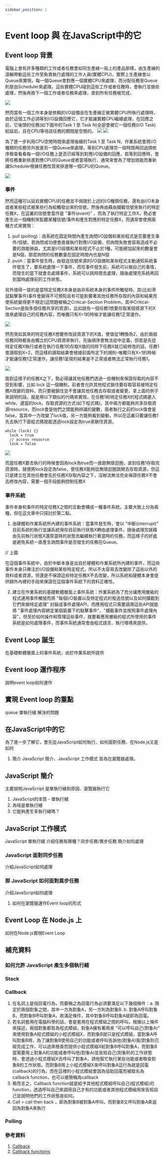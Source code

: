 ```yaml
---
sidebar_position: 1
---
```


# Event loop 與 在JavaScript中的它

## Event loop 背景
電腦上會有許多種類的工作或者任務會如同生產線一般上的產品那樣，由生產線的滾輪帶動這些工作至負責執行處理的工作人員(實體CPU)，實際上生產線會以Queue來實現，每一個Queue會對應一個實體CPU來處理，而分配任務至Queue則是由Scheduler來處理，這些實體CPU碰到這些工作或者任務時，會執行並做些處理，然後再換下一個工作或者任務來處理，直到所有任務被完成，

![](https://res.cloudinary.com/dqfxgtyoi/image/upload/v1636632652/blog/event/eventloop/scheduling_szgjwp.png)

然而當有一個工作本身是依賴於I/O設備且在生產線正被實體CPU所執行處理時，由於這個工作必須等到I/O設備回應它，它才能讓實體CPU繼續處理，在回應之前，它後頭的任務(如下圖中的Task 1 至 Task N)全部會被它一個任務(I/O Task)給延宕，且在CPU等待該任務的期間是空閒的。
![](https://res.cloudinary.com/dqfxgtyoi/image/upload/v1636557741/blog/event/eventloop/beforeEnqueue_kzf6yl.png)
![](https://res.cloudinary.com/dqfxgtyoi/image/upload/v1636557741/blog/event/eventloop/afterEnqueue_qc5xr0.png)

為了進一步利用CPU空閒時間來處理後續的Task 1 至 Task N，作業系統會將I/O 種類的任務另外放進另一個Queue來處理，等到CPU處理完一段時間再回過頭依序檢查看看每一個I/O任務上是否已經等到對應I/O設備的回應，若等到回應時，會將任務重新排進對應CPU的Queue或者當場執行，通常來會為了增加效能而重新讓Scheduler根據任務性質來排進哪一個CPU的Queue。

![](https://res.cloudinary.com/dqfxgtyoi/image/upload/v1636632653/blog/event/eventloop/reEnqueue_o24jrc.png)

### 事件
然而這種可以延宕實體CPU的任務並不侷限於上述的I/O種類任務，還有由I/O本身或者某些程式被某些行為給觸發出來的信號，然後再由藉由攔截信號來執行的特定任務X，在這裏的信號會當作是 "事件(event)" ，而為了執行特定工作X，勢必會產生出一個機制來監聽某種信號/事件和產生對應的特定任務X，而通常會使用兩種方式來實現：
1. pull (polling)：由系統在固定時間內產生詢問I/O設備和某些程式是否要產生事件/信號，若詢問成功便會直接執行對應I/O設備，但詢問失敗會容易造成不必要的效能損益，尤其是I/O設備和某些程式不止於1種，可能總加起來的數量會是N個，那麼詢問的任務數量在固定時間內也是N個
2. push：當事件發生時，由發送信號來源的I/O設備和某些程式主動通知系統事件發生了，要系統處理一下事件，而在事件發生前，系統可以做自己的事情，而發生的當下就會去處理事件，系統可以挑時間去處理，隨後處理完系統再回到當時處理前的工作狀態。

另外值得一提的是當特定任務X本身是由非系統本身的事件所觸發時，其(比如滑鼠點擊事件)事件會變得不可預知且有可能影響著其他任務所存取的內容和結果而使系統變得更不穩定(這問題被稱之Critical-Section Problem，其中Critical-Section是指多個任務共享的資源)，比如說有一個任務1想要存取某個資源下的X值來處理自己的任務內容，而唯獨只有X=1的時候才能讓任務1正常運作。


![](https://res.cloudinary.com/dqfxgtyoi/image/upload/v1636642604/blog/event/eventloop/criticalSectionExample1_zflvd8.png)

然而突如其來的特定任務X想要修改該資源下的X值，使值從1轉換為2，由於兩個任務同時都各由獨立的CPU資源來執行，先後順序會無法從中定義，但若是先從特定任務X執行或者在執行任務1的存取X值的同時下任務X就已經修改的話，任務1會讀取到X=2，而這樣的讀取結果會根據前面所定下的規則-唯獨只有X=1的時候才能讓任務1正常運作，讓任務1呈現的結果是不正常或者無法正常執行任務1。

![](https://res.cloudinary.com/dqfxgtyoi/image/upload/v1636642604/blog/event/eventloop/criticalSectionExample2_jnecq7.png)

面對這樣子的任務X之下，勢必得讓其他任務們透過一些機制來保證存取的內容不受到影響，比如 lock 這一個機制，前者會允許其他程式鎖住要存取容易被特定任務X改變的資料，而只要被鎖住並不會讓其他任務去存取或者變更，拿上面的例子來說明的話，就是用以下類似的代碼來實現，在任務1和特定任務X的程式碼塞入while、適當的lock、存取資源的方式(如下程式碼)，其中兩方都能夠共享存取資源resource，而lock會是他們之間能夠辨識的變數，兩者執行之前的lock值會是false，當其中一方改變了lock值，另一方能夠看到變動，所以在這裏只要讓任務1先去執行下面程式碼就能透過lock設定為true來鎖住資源，
```
while (lock) {}
  lock = true
  // access resource 
  lock = false
```
![](https://res.cloudinary.com/dqfxgtyoi/image/upload/v1636645008/blog/event/eventloop/lockExample_hpjnkk.png)

而當任務X要去執行的時候會因為lock為true而一直跑無限迴圈，直到任務1存取完資源時，就便將lock設定為false，使任務X能夠從無限迴圈跳開去存取資源，但這只是建立在其他任務會先於任務X存取內容之下，沒辦法無法完全保證任務X不會去修改內容，需要一個手段能夠控制任務X
### 事件系統

事件本身和事件的特定任務X之間的互動會構成一種事件系統，主要大致上分為兩種，但在這文章中只探討於第二點。
1. 由硬體和作業系統所內建的事件系統：當事件發生時，會以 "中斷(interrupt)" 目前系統的執行並讓系統保存目前執行狀態X轉由處理事件，隨後處理完就藉由先前執行狀態X還原當時的狀態去繼續執行著當時的任務，而這樣子的好處是避免系統一直產生詢問事件是否發生的任務在Queue。

// 上圖

在這個事件系統中，由於中斷本身是出自於硬體和作業系統所內建的事件，而這些事件本身只專注於I/O設備和某些特定程式，所以不太容易去改變除了這些以外的資料或者資源，但還是不保證這些特定任務X不去改變，所以系統和硬體本身會提供額外內建的手段來保證在這個事件系統下的資料正確性。

2. 建立在作業系統的基礎軟體層面上事件系統：作業系統為了充分讓應用層級的程式運用事件觸發而將 "每個I/O裝置以及特定程式的發送信號以及如何攔截到它們來做特定處理" 封裝成事件處理API，而應用程式只需要調用這些API就能將 "事件處理內容綁定某個裝置下的點擊事件"、"攔截事件並按照事件處理內容"，但至於如何操作和管理這些事件，就要看應用層級的程式所使用的事件系統是如何處理事件，而事件系統通常會由程式語言、執行環境來提供。


## Event Loop 誕生
在基礎軟體層面上的事件系統，由於作業系統所提供


## Event loop 運作程序
說明event loop如何運作

## 實現 Event loop 的重點 
queue
單執行緒
解決的問題

## 在JavaScript中的它
為了進一步了解它，會先從JavaScript如何執行、如何面對任務、在Node.js又是如何
1. 簡介 JavaScript 簡介、JavaScript 工作模式 皆為在瀏覽器處理。

## JavaScript 簡介
主要說明JavaScript 是單執行緒和原因、瀏覽器執行它
1. JavaScript的本質 - 單執行緒
2. 為啥是單執行緒
3. 它能夠產生多執行緒嗎？ 

## JavaScript 工作模式
JavaScript 單執行緒
介紹任務有哪種？同步任務/異步任務
簡介如何處理

### JavaScript 面對同步任務
介紹JavaScript如何處理

### 那 JavaScript 如何面對異步任務
介紹JavaScript如何處理
1. 如何在瀏覽器運作Event loop的形式


## Event Loop 在 Node.js 上
如何在Node.js實現Event Loop

## 補充資料

### 如何允許 JavaScript 產生多個執行緒


### Stack 

### Callback
1. 在名詞上是指回電行為，而要稱之為回電行為必須要滿足以下幾個條件：a. 限定於兩個對象之間，其中一方為對象A，另一方則為對象B.  b. 對象A呼叫對象B，而對象B呼叫對象A，若滿足條件，其中對象B呼叫對象A就即為回電。
2. 若名詞套用在電腦科學的話，會是套用在程式模組之間的呼叫，根據以上條件來描述，兩個對象都皆為程式模組，對象A擁有著用來 ”可以呼叫自己(對象A)” 來使用對象A程式模組的小程式模組X，而對象B就只是程式模組，當對象A呼叫對象B時，為了讓對象B使用自己的功能或者呼叫告訴他(對象A)我(對象B)已經完成工作，可以過來檢查而提供小程式模組X給對象B呼叫對象A，而對象B當需要用上對象A的功能或者呼叫他(對象A)並告知自己(對象B)的工作狀態時，會透過小程式模組X去呼叫了對象A，請他幫忙執行某些功能或者檢查對象B的工作狀態。而對象B用上小程式模組X來呼叫對象A這行為就是回電(callback)的行為，而在這裡的小程式模組會因為協助回電而被取名為callback function，也可以被簡稱為callback
3. 簡而言之，Callback function就是給予其他程式模組呼叫自己(程式模組)的function，透過呼叫自己來調用自己才有的功能或者其他程式模組用來告知自己並說明他們的工作狀態是如何。
4. Call = call then back ，即為對象B被對象A呼叫，而對象B又呼叫對象A來返回為對象A來執行


### Polling


### 參考資料
1. [Callback](https://en.wikipedia.org/wiki/Callback_(computer_programming))
2. [Callback functions](https://docs.microsoft.com/en-us/dotnet/framework/interop/callback-functions)